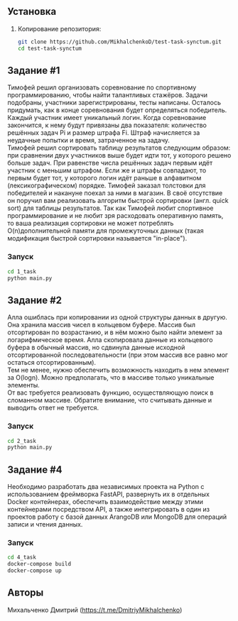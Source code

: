 ## Установка

1. Копирование репозитория:

    ```bash
    git clone https://github.com/MikhalchenkoD/test-task-synctum.git
    cd test-task-synctum
    ```
## Задание #1

Тимофей решил организовать соревнование по спортивному программированию, чтобы 
найти талантливых стажёров. Задачи подобраны, участники зарегистрированы, тесты 
написаны. Осталось придумать, как в конце соревнования будет определяться 
победитель.  
Каждый участник имеет уникальный логин. Когда соревнование закончится, к нему будут 
привязаны два показателя: количество решённых задач Pi и размер штрафа Fi. Штраф 
начисляется за неудачные попытки и время, затраченное на задачу.  
Тимофей решил сортировать таблицу результатов следующим образом: при сравнении 
двух участников выше будет идти тот, у которого решено больше задач. При равенстве 
числа решённых задач первым идёт участник с меньшим штрафом. Если же и штрафы 
совпадают, то первым будет тот, у которого логин идёт раньше в алфавитном 
(лексикографическом) порядке. 
Тимофей заказал толстовки для победителей и накануне поехал за ними в магазин. В своё 
отсутствие он поручил вам реализовать алгоритм быстрой сортировки (англ. quick sort) 
для таблицы результатов. Так как Тимофей любит спортивное программирование и не 
любит зря расходовать оперативную память, то ваша реализация сортировки не может 
потреблять O(n)дополнительной памяти для промежуточных данных (такая модификация 
быстрой сортировки называется "in-place").

### Запуск
```bash
cd 1_task
python main.py
```

## Задание #2

Алла ошиблась при копировании из одной структуры данных в другую. Она хранила 
массив чисел в кольцевом буфере. Массив был отсортирован по возрастанию, и в нём 
можно было найти элемент за логарифмическое время. Алла скопировала данные из 
кольцевого буфера в обычный массив, но сдвинула данные исходной отсортированной 
последовательности (при этом массив все равно мог остаться отсортированным).  
Тем не менее, нужно обеспечить возможность находить в нем элемент за O(logn). 
Можно предполагать, что в массиве только уникальные элементы.  
От вас требуется реализовать функцию, осуществляющую поиск в сломанном массиве. 
Обратите внимание, что считывать данные и выводить ответ не требуется. 

### Запуск
```bash
cd 2_task
python main.py
```


## Задание #4

Необходимо разработать два независимых проекта на Python с использованием 
фреймворка FastAPI, развернуть их в отдельных Docker контейнерах, обеспечить 
взаимодействие между этими контейнерами посредством API, а также интегрировать в 
один из проектов работу с базой данных ArangoDB или MongoDB для операций записи 
и чтения данных. 

### Запуск
```bash
cd 4_task
docker-compose build
docker-compose up
```


## Авторы

Михальченко Дмитрий (https://t.me/DmitriyMikhalchenko)

